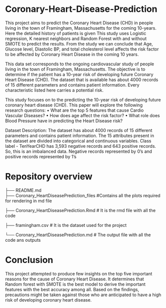 # Coronary-Heart-Disease-Prediction

This project aims to predict the Coronary Heart Disease (CHD) in people living in the town of Framingham, Massachusetts for the coming 10-years. Here the detailed history of patients is given This study uses Logistic regression, K nearest neighbors and Random Forest with and without SMOTE to predict the results. From the study we can conclude that Age, Glucose level, Diastolic BP, and total cholesterol level affects the risk factor to be affected by Coronary Heart Disease in the coming 10 years. 

This data set corresponds to the ongoing cardiovascular study of people living in the town of Framingham, Massachusetts. The objective is to determine if the patient has a 10-year risk of developing future Coronary Heart Disease (CHD). The dataset that is available has about 4000 records of 15 different parameters and contains patient information. Every characteristic listed here carries a potential risk.

This study focuses on to the predicting the 10-year risk of developing future coronary heart disease (CHD). This paper will explore the following research questions:
• What are the top 5 features that cause Cardio Vascular Diseases?
• How does age affect the risk factor?
• What role does Blood Pressure have in predicting the Heart Disease risk?

Dataset Description: The dataset has about 4000 records of 15 different parameters and contains patient information. The 15 attributes present in the dataset are divided into categorical and continuous variables. Class label - TenYearCHD has 3,593 negative records and 643 positive records. So, this is an imbalanced data. Negative records represented by 0’s and positive records represented by 1’s

# Repository overview

├── README.md         
├── Coronary_HeartDiseasePrediction_files  #Contains all the plots required for rendering in md file

├── Coronary_HeartDiseasePrediction.Rmd    # It is the rmd file with all the code

├── framingham.csv # It is the dataset used for the project  

└── Coronary_HeartDiseasePrediction.md # The output file with all the code ans outputs

# Conclusion

This project attempted to produce few insights on the top five important reasons for the cause of Coronary Heart Disease. It determines that Random forest with SMOTE is the best model to derive the important features with the best accuracy among all. Based on the findings, precautions might be taken against those who are anticipated to have a high risk of developing coronary heart disease.

